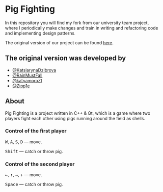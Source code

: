 # Pig Fighting
In this repository you will find my fork from our university team project, where I periodically make changes and train in writing and refactoring code and implementing design patterns. 

The original version of our project can be found [here](https://github.com/KatsiarynaDzibrova/pig_fighting).

## The original version was developed by
* [@KatsiarynaDzibrova](https://github.com/KatsiarynaDzibrova)
* [@RainMustFall](https://github.com/RainMustFall)
* [@katyamoroz1](https://github.com/katyamoroz1)
* [@Zipp1e](https://github.com/Zipp1e)

## About
Pig Fighting is a project written in C++ & Qt, which is a game where two players fight each other using pigs running around the field as shells. 

### Control of the first player
<kbd>W</kbd>, <kbd>A</kbd>, <kbd>S</kbd>, <kbd>D</kbd> — move. 

<kbd>Shift</kbd> — catch or throw pig. 

### Control of the second player
<kbd>&#8592;</kbd>, <kbd>&#8593;</kbd>, <kbd>&#8594;</kbd>, <kbd>&#8595;</kbd> — move. 

<kbd>Space</kbd> — catch or throw pig. 

